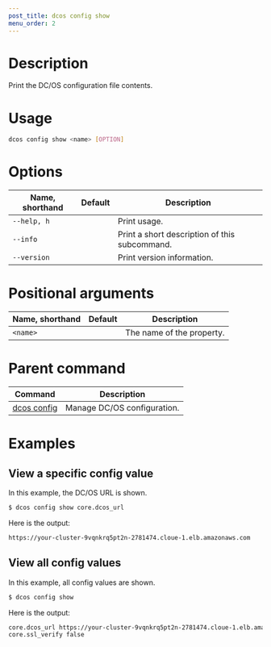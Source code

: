 ```yaml
---
post_title: dcos config show
menu_order: 2
---
```


# Description
Print the DC/OS configuration file contents.

# Usage

```bash
dcos config show <name> [OPTION]
``` 

# Options

| Name, shorthand | Default | Description |
|---------|-------------|-------------|
| `--help, h`   |             |  Print usage. |
| `--info`   |             |  Print a short description of this subcommand. |
| `--version`   |             |  Print version information. |

# Positional arguments

| Name, shorthand | Default | Description |
|---------|-------------|-------------|
| `<name>`   |             |  The name of the property. |

# Parent command

| Command | Description |
|---------|-------------|
| [dcos config](/docs/1.9/usage/cli/command-reference/dcos-config/) |  Manage DC/OS configuration. |

# Examples

## View a specific config value

In this example, the DC/OS URL is shown.

```bash
$ dcos config show core.dcos_url
```

Here is the output:

```bash
https://your-cluster-9vqnkrq5pt2n-2781474.cloue-1.elb.amazonaws.com
```

## View all config values

In this example, all config values are shown.

```bash
$ dcos config show
```

Here is the output:

```bash
core.dcos_url https://your-cluster-9vqnkrq5pt2n-2781474.cloue-1.elb.amazonaws.com
core.ssl_verify false
```


